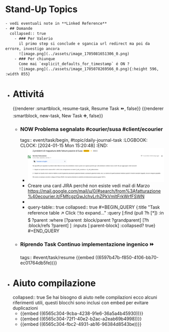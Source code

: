 # Stand-Up Topics
	- vedi eventuali note in **Linked Reference**
	- ## Domande
	  collapsed:: true
		- ### Per Valerio
		  il primo step si conclude e sgancia url redirect ma poi da errore, investigo ancora
		  ![image.png](../assets/image_1705081651306_0.png)
		- ### Per chiunque
		  Come mai `explicit_defaults_for_timestamp` é ON ?
		  ![image.png](../assets/image_1705078269566_0.png){:height 596, :width 855}
- # Attivitá
  {{renderer :smartblock, resume-task, Resume Task ⏩️, false}} {{renderer :smartblock, new-task, New Task ➕, false}}
	- ### NOW Problema segnalato #courier/susa #client/ecourier
	  tags:: event/task/begin, #topic/daily-journal-task
	  :LOGBOOK:
	  CLOCK: [2024-01-15 Mon 15:20:48]
	  :END:
		- ![image.png](../assets/image_1705313623600_0.png)
		- Creare una card JIRA perché non esiste vedi mail di Marzo https://mail.google.com/mail/u/0/#search/from%3Afatturazione%40ecourier.it/FMfcgzGwJchvLrhZPkVmltFrkWrfFSWN
		-
		- query-table:: true
		  collapsed:: true
		  #+BEGIN_QUERY
		  {:title "Task reference table ↗️ Click 🖱️to expand..." :query [:find (pull ?h [*])
		      :in $ ?parent
		      :where
		      [?parent :block/parent ?grandparent]
		      [?h :block/refs ?parent]
		  ]
		  :inputs [:parent-block]
		  :collapsed? true}
		  #+END_QUERY
	- ### Riprendo Task Continuo implementazione ingenico ⏩️
	  tags:: #event/task/resume
	  {{embed ((6597b47b-f850-4106-bb70-ec01764db5fe))}}
- # Aiuto compilazione
  collapsed:: true
  Se hai bisogno di aiuto nelle compilazioni ecco alcuni riferimenti utili, questi blocchi sono inclusi con embed per evitare duplicazioni
	- {{embed ((6565c304-9cba-4238-91e6-36a5a4b45930))}}
	- {{embed ((6565c304-72f1-40e2-b2ac-a2eab69b4998))}}
	- {{embed ((6565c304-fbc2-4931-ab16-96384d8543be))}}